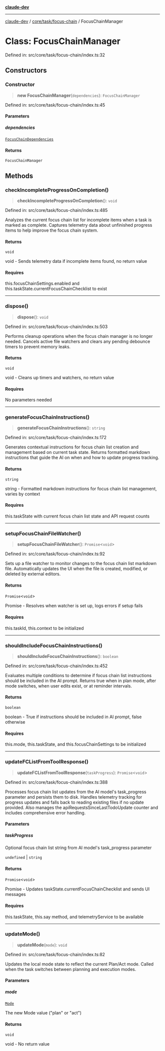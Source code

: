 [**claude-dev**](../../../../README.md)

***

[claude-dev](../../../../README.md) / [core/task/focus-chain](../README.md) / FocusChainManager

# Class: FocusChainManager

Defined in: src/core/task/focus-chain/index.ts:32

## Constructors

### Constructor

> **new FocusChainManager**(`dependencies`): `FocusChainManager`

Defined in: src/core/task/focus-chain/index.ts:45

#### Parameters

##### dependencies

[`FocusChainDependencies`](../interfaces/FocusChainDependencies.md)

#### Returns

`FocusChainManager`

## Methods

### checkIncompleteProgressOnCompletion()

> **checkIncompleteProgressOnCompletion**(): `void`

Defined in: src/core/task/focus-chain/index.ts:485

Analyzes the current focus chain list for incomplete items when a task is marked as complete.
Captures telemetry data about unfinished progress items to help improve the focus chain system.

#### Returns

`void`

void - Sends telemetry data if incomplete items found, no return value

#### Requires

this.focusChainSettings.enabled and this.taskState.currentFocusChainChecklist to exist

***

### dispose()

> **dispose**(): `void`

Defined in: src/core/task/focus-chain/index.ts:503

Performs cleanup operations when the focus chain manager is no longer needed.
Cancels active file watchers and clears any pending debounce timers to prevent memory leaks.

#### Returns

`void`

void - Cleans up timers and watchers, no return value

#### Requires

No parameters needed

***

### generateFocusChainInstructions()

> **generateFocusChainInstructions**(): `string`

Defined in: src/core/task/focus-chain/index.ts:172

Generates contextual instructions for focus chain list creation and management based on current task state.
Returns formatted markdown instructions that guide the AI on when and how to update progress tracking.

#### Returns

`string`

string - Formatted markdown instructions for focus chain list management, varies by context

#### Requires

this.taskState with current focus chain list state and API request counts

***

### setupFocusChainFileWatcher()

> **setupFocusChainFileWatcher**(): `Promise`\<`void`\>

Defined in: src/core/task/focus-chain/index.ts:92

Sets up a file watcher to monitor changes to the focus chain list markdown file.
Automatically updates the UI when the file is created, modified, or deleted by external editors.

#### Returns

`Promise`\<`void`\>

Promise<void> - Resolves when watcher is set up, logs errors if setup fails

#### Requires

this.taskId, this.context to be initialized

***

### shouldIncludeFocusChainInstructions()

> **shouldIncludeFocusChainInstructions**(): `boolean`

Defined in: src/core/task/focus-chain/index.ts:452

Evaluates multiple conditions to determine if focus chain list instructions should be included in the AI prompt.
Returns true when in plan mode, after mode switches, when user edits exist, or at reminder intervals.

#### Returns

`boolean`

boolean - True if instructions should be included in AI prompt, false otherwise

#### Requires

this.mode, this.taskState, and this.focusChainSettings to be initialized

***

### updateFCListFromToolResponse()

> **updateFCListFromToolResponse**(`taskProgress`): `Promise`\<`void`\>

Defined in: src/core/task/focus-chain/index.ts:388

Processes focus chain list updates from the AI model's task_progress parameter and persists them to disk.
Handles telemetry tracking for progress updates and falls back to reading existing files if no update provided.
Also manages the apiRequestsSinceLastTodoUpdate counter and includes comprehensive error handling.

#### Parameters

##### taskProgress

Optional focus chain list string from AI model's task_progress parameter

`undefined` | `string`

#### Returns

`Promise`\<`void`\>

Promise<void> - Updates taskState.currentFocusChainChecklist and sends UI messages

#### Requires

this.taskState, this.say method, and telemetryService to be available

***

### updateMode()

> **updateMode**(`mode`): `void`

Defined in: src/core/task/focus-chain/index.ts:82

Updates the local mode state to reflect the current Plan/Act mode.
Called when the task switches between planning and execution modes.

#### Parameters

##### mode

[`Mode`](../../../../shared/storage/types/type-aliases/Mode.md)

The new Mode value ("plan" or "act")

#### Returns

`void`

void - No return value
